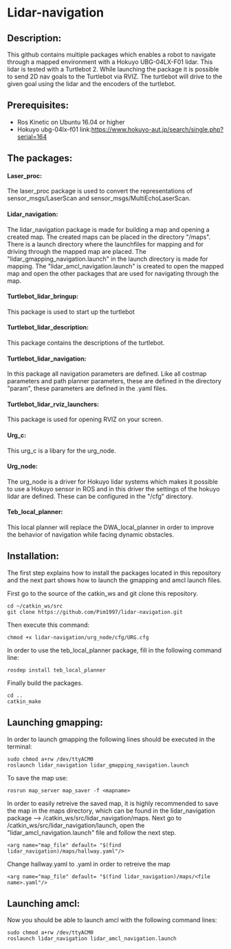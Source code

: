 # Lidar-navigation

## Description:
This github contains multiple packages which enables a robot to navigate through a mapped environment with a Hokuyo UBG-04LX-F01 lidar. This lidar is tested with a Turtlebot 2. While launching the package it is possible to send 2D nav goals to the Turtlebot via RVIZ. The turtlebot will drive to the given goal using the lidar and the encoders of the turtlebot.

## Prerequisites:
- Ros Kinetic on Ubuntu 16.04 or higher
- Hokuyo ubg-04lx-f01 link:https://www.hokuyo-aut.jp/search/single.php?serial=164

## The packages:
#### Laser_proc:
The laser_proc package is used to convert the representations of sensor_msgs/LaserScan and sensor_msgs/MultiEchoLaserScan.
#### Lidar_navigation:
The lidar_navigation package is made for building a map and opening a created map. The created maps can be placed in the directory "/maps". There is a launch directory where the launchfiles for mapping and for driving through the mapped map are placed. The "lidar_gmapping_navigation.launch" in the launch directory is made for mapping. The "lidar_amcl_navigation.launch" is created to open the mapped map and open the other packages that are used for navigating through the map.
#### Turtlebot_lidar_bringup:
This package is used to start up the turtlebot
#### Turtlebot_lidar_description:
This package contains the descriptions of the turtlebot.
#### Turtlebot_lidar_navigation:
In this package all navigation parameters are defined. Like all costmap parameters and path planner parameters, these are defined in the directory "param", these parameters are defined in the .yaml files.
#### Turtlebot_lidar_rviz_launchers:
This package is used for opening RVIZ on your screen.
#### Urg_c:
This urg_c is a libary for the urg_node.
#### Urg_node:
The urg_node is a driver for Hokuyo lidar systems which makes it possible to use a Hokuyo sensor in ROS and in this driver the settings of the hokuyo lidar are defined. These can be configured in the "/cfg" directory. 
#### Teb_local_planner:
This local planner will replace the DWA_local_planner in order to improve the behavior of navigation while facing dynamic obstacles.

## Installation:
The first step explains how to install the packages located in this repository and the next part shows how to launch the gmapping and amcl launch files. 

First go to the source of the catkin_ws and git clone this repository.
```
cd ~/catkin_ws/src
git clone https://github.com/Pim1997/lidar-navigation.git
```
Then execute this command:

```
chmod +x lidar-navigation/urg_node/cfg/URG.cfg
```
In order to use the teb_local_planner package, fill in the following command line:
```
rosdep install teb_local_planner
```
Finally build the packages.
```
cd ..
catkin_make
```
## Launching gmapping:
In order to launch gmapping the following lines should be executed in the terminal:
```
sudo chmod a+rw /dev/ttyACM0
roslaunch lidar_navigation lidar_gmapping_navigation.launch
```

To save the map use:
```
rosrun map_server map_saver -f <mapname>
```
In order to easily retreive the saved map, it is highly recommended to save the map in the maps directory, which can be found in the lidar_navigation package --> /catkin_ws/src/lidar_navigation/maps. Next go to /catkin_ws/src/lidar_navigation/launch, open the "lidar_amcl_navigation.launch" file and follow the next step.
```
<arg name="map_file" default= "$(find lidar_navigation)/maps/hallway.yaml"/>
```
Change hallway.yaml to <file name>.yaml in order to retreive the map
```
<arg name="map_file" default= "$(find lidar_navigation)/maps/<file name>.yaml"/>
```
## Launching amcl:
Now you should be able to launch amcl with the following command lines:

```
sudo chmod a+rw /dev/ttyACM0
roslaunch lidar_navigation lidar_amcl_navigation.launch
```
